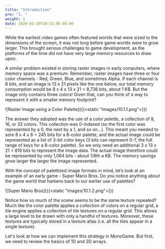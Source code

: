 ```yaml
---
title: "Introduction"
pre: "1. "
weight: 1
date: 2020-03-20T10:53:05-05:00
---
```


While the earliest video games often featured worlds that were sized to the dimensions of the screen, it was not long before game worlds were to grow larger.  This brought serious challenges to game development, as the platforms of the time did not have very large memory resources to draw upon.  

A similar problem existed in storing raster images in early computers, where memory space was a premium.  Remember, raster images have three or four color channels - Red, Green, Blue, and sometimes Alpha.  If each channel is 8 bits, and an image is 13 x 21 pixels like the one below, our total memory consumption would be 8 x 4 x 13 x 21 = 8,736 bits, about 1 KB.  But the image only contains three colors!  Given that, can you think of a way to represent it with a smaller memory footprint?

![Raster Image using a Color Palette]({{<static "images/10.1.1.png">}})

The answer they adopted was the use of a _color palette_, a collection of 8, 16, or 32 colors.  This collection was 0-indexed (so the first color was represented by a 0, the next by a 1, and so on...).  This meant you needed to sore 8 x 4 x 8 = 245 bits for a 8-color palette, and the actual image could be represented as a list of 3-bit color keys (3 bits can represent 0-7, the full range of keys for a 8-color palette).  So we only need an additional 3 x 13 x 21 = 819 bits to represent the image data.  The actual image therefore could be represented by only 1,064 bits - about 1/8th a KB.  The memory savings grow larger the larger the image represented.

With the concept of palettized image formats in mind, let’s look at an example of an early game - Super Mario Bros.  Do you notice anything about the game world that harkens back to our earlier use of palettes?

![Super Mario Bros]({{<static "images/10.1.2.png">}})

Notice how so much of the scene seems to be the same texture repeated?  Much like the color palette applies a collection of colors on a regular grid, a tile engine applies a collection of tile textures on a regular grid.  This allows a large level to be drawn with only a handful of textures.  Moreover, these textures are typically stored in a texture atlas (i.e. all the tiles appear in a single texture).

Let's look at how we can implement this strategy in MonoGame.  But first, we need to review the basics of 1D and 2D arrays.